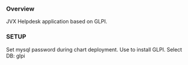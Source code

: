### Overview ###

JVX Helpdesk application based on GLPI.


### SETUP ###
Set mysql password during chart deployment. 
Use to install GLPI.
Select DB: glpi
